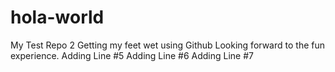 # hola-world
My Test Repo 2
Getting my feet wet using Github
Looking forward to the fun experience.
Adding Line #5
Adding Line #6
Adding Line #7